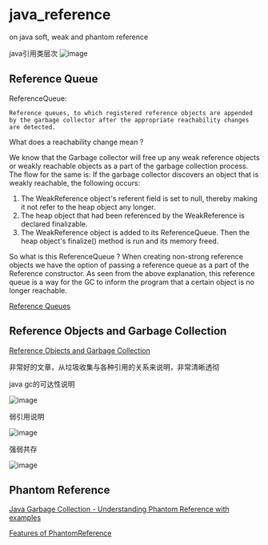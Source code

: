 # java_reference
on java soft, weak and phantom reference

java引用类层次
![image](https://user-images.githubusercontent.com/2216435/76060126-8bf78900-5fbb-11ea-9e44-858f849e549d.png)

## Reference Queue
ReferenceQueue:

	Reference queues, to which registered reference objects are appended by the garbage collector after the appropriate reachability changes are detected.

What does a reachability change mean ?

We know that the Garbage collector will free up any weak reference objects or weakly reachable objects as a part of the garbage collection process. The flow for the same is:
If the garbage collector discovers an object that is weakly reachable, the following occurs:

1. The WeakReference object's referent field is set to null, thereby making it not refer to the heap object any longer. 
2. The heap object that had been referenced by the WeakReference is declared finalizable. 
3. The WeakReference object is added to its ReferenceQueue. Then the heap object's finalize() method is run and its memory freed. 

So what is this ReferenceQueue ?
When creating non-strong reference objects we have the option of passing a reference queue as a part of the Reference constructor. As seen from the above explanation, this reference queue is a way for the GC to inform the program that a certain object is no longer reachable.

[Reference Queues
](http://learningviacode.blogspot.com/2014/02/reference-queues.html)

## Reference Objects and Garbage Collection
[Reference Objects and Garbage Collection](http://pawlan.com/monica/articles/refobjs/)

非常好的文章，从垃圾收集与各种引用的关系来说明，非常清晰透彻

java gc的可达性说明

![image](https://user-images.githubusercontent.com/2216435/76060027-52268280-5fbb-11ea-8542-da569a41efb0.png)

弱引用说明

![image](https://user-images.githubusercontent.com/2216435/76060080-6ff3e780-5fbb-11ea-8a17-ddd6fc671b3b.png)

强弱共存

![image](https://user-images.githubusercontent.com/2216435/76060110-81d58a80-5fbb-11ea-9edf-26f473623181.png)



## Phantom Reference
[Java Garbage Collection - Understanding Phantom Reference with examples](https://www.logicbig.com/tutorials/core-java-tutorial/gc/phantom-reference.html)

[Features of PhantomReference](https://codegym.cc/groups/posts/213-features-of-phantomreference)
